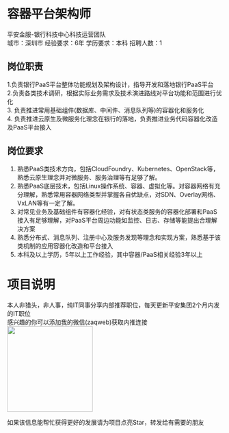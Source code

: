 # 容器平台架构师
平安金服-银行科技中心科技运营团队  
城市：深圳市 经验要求：6年 学历要求：本科  招聘人数：1

## 岗位职责
1.负责银行PaaS平台整体功能规划及架构设计，指导开发和落地银行PaaS平台   
2.负责各类技术调研，根据实际业务需求及技术演进路线对平台功能和范围进行优化   
3. 负责推进常用基础组件(数据库、中间件、消息队列等)的容器化和服务化   
4. 负责推进云原生及微服务化理念在银行的落地，负责推进业务代码容器化改造及PaaS平台接入

## 岗位要求
1. 熟悉PaaS类技术方向，包括CloudFoundry、Kubernetes、OpenStack等，熟悉云原生理念并对微服务、服务治理等有足够了解。   
2. 熟悉PaaS底层技术，包括Linux操作系统、容器、虚拟化等。对容器网络有充分理解，熟悉常用容器网络类型并掌握各自优缺点，对SDN、Overlay网络、VxLAN等有一定了解。   
3. 对常见业务及基础组件有容器化经验，对有状态类服务的容器化部署和PaaS接入有足够理解，对PaaS平台周边功能如监控、日志、存储等能提出合理解决方案   
4. 熟悉分布式、消息队列、注册中心及服务发现等理念和实现方案，熟悉基于该类机制的应用容器化改造和平台接入   
5. 本科及以上学历，5年以上工作经验，其中容器/PaaS相关经验3年以上

# 项目说明

本人非猎头，非人事，纯IT同事分享内部推荐职位，每天更新平安集团2个月内发的IT职位  
感兴趣的你可以添加我的微信(zaqweb)获取内推连接  
<img src="https://github.com/zaqweb/PA-IT-JOBS/blob/master/WechatICode.jpeg"  height="200" width="200">

如果该信息能帮忙获得更好的发展请为项目点亮Star，转发给有需要的朋友




